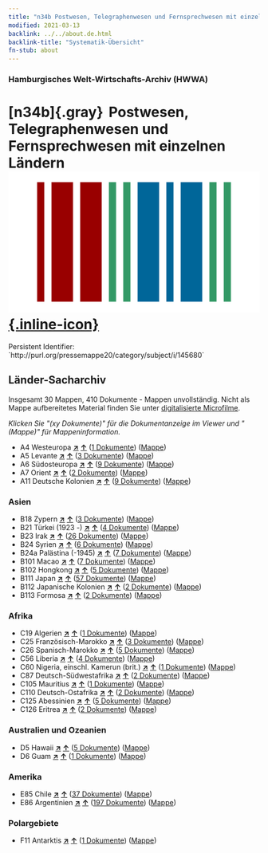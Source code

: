```yaml
---
title: "n34b Postwesen, Telegraphenwesen und Fernsprechwesen mit einzelnen Ländern"
modified: 2021-03-13
backlink: ../../about.de.html
backlink-title: "Systematik-Übersicht"
fn-stub: about
---
```


### Hamburgisches Welt-Wirtschafts-Archiv (HWWA)

# [n34b]{.gray}&#8201; Postwesen, Telegraphenwesen und Fernsprechwesen mit einzelnen Ländern &#160; [![Wikidata](/images/Wikidata-logo.svg "Wikidata"){.inline-icon}](http://www.wikidata.org/entity/Q99428080)

<div class="hint">Persistent Identifier: `http://purl.org/pressemappe20/category/subject/i/145680`</div>







## Länder-Sacharchiv




Insgesamt 30 Mappen, 410 Dokumente - Mappen unvollständig.
Nicht als Mappe aufbereitetes Material finden Sie unter [digitalisierte Microfilme](/film/h1_sh.de.html).

_Klicken Sie "(xy Dokumente)" für die Dokumentanzeige im Viewer und "(Mappe)" für Mappeninformation._



- A4 Westeuropa [**&nearr;**](../../../geo/i/140897/about.de.html "Westeuropa (alle Mappen)") [**&uarr;**](../../../geo/about.de.html#A4 "Ländersystematik") (<a href="https://pm20.zbw.eu/iiifview/folder/sh/140897,145680" title="über: Westeuropa : Postwesen, Telegraphenwesen und Fernsprechwesen mit einzelnen Ländern" target="_blank">1 Dokumente</a>) ([Mappe](../../../../folder/sh/1408xx/140897/1456xx/145680/about.de.html))
- A5 Levante [**&nearr;**](../../../geo/i/140898/about.de.html "Levante (alle Mappen)") [**&uarr;**](../../../geo/about.de.html#A5 "Ländersystematik") (<a href="https://pm20.zbw.eu/iiifview/folder/sh/140898,145680" title="über: Levante : Postwesen, Telegraphenwesen und Fernsprechwesen mit einzelnen Ländern" target="_blank">3 Dokumente</a>) ([Mappe](../../../../folder/sh/1408xx/140898/1456xx/145680/about.de.html))
- A6 Südosteuropa [**&nearr;**](../../../geo/i/140900/about.de.html "Südosteuropa (alle Mappen)") [**&uarr;**](../../../geo/about.de.html#A6 "Ländersystematik") (<a href="https://pm20.zbw.eu/iiifview/folder/sh/140900,145680" title="über: Südosteuropa : Postwesen, Telegraphenwesen und Fernsprechwesen mit einzelnen Ländern" target="_blank">9 Dokumente</a>) ([Mappe](../../../../folder/sh/1409xx/140900/1456xx/145680/about.de.html))
- A7 Orient [**&nearr;**](../../../geo/i/140902/about.de.html "Orient (alle Mappen)") [**&uarr;**](../../../geo/about.de.html#A7 "Ländersystematik") (<a href="https://pm20.zbw.eu/iiifview/folder/sh/140902,145680" title="über: Orient : Postwesen, Telegraphenwesen und Fernsprechwesen mit einzelnen Ländern" target="_blank">2 Dokumente</a>) ([Mappe](../../../../folder/sh/1409xx/140902/1456xx/145680/about.de.html))
- A11 Deutsche Kolonien [**&nearr;**](../../../geo/i/140960/about.de.html "Deutsche Kolonien (alle Mappen)") [**&uarr;**](../../../geo/about.de.html#A11 "Ländersystematik") (<a href="https://pm20.zbw.eu/iiifview/folder/sh/140960,145680" title="über: Deutsche Kolonien : Postwesen, Telegraphenwesen und Fernsprechwesen mit einzelnen Ländern" target="_blank">9 Dokumente</a>) ([Mappe](../../../../folder/sh/1409xx/140960/1456xx/145680/about.de.html))

### Asien

- B18 Zypern [**&nearr;**](../../../geo/i/141079/about.de.html "Zypern (alle Mappen)") [**&uarr;**](../../../geo/about.de.html#B18 "Ländersystematik") (<a href="https://pm20.zbw.eu/iiifview/folder/sh/141079,145680" title="über: Zypern : Postwesen, Telegraphenwesen und Fernsprechwesen mit einzelnen Ländern" target="_blank">3 Dokumente</a>) ([Mappe](../../../../folder/sh/1410xx/141079/1456xx/145680/about.de.html))
- B21 Türkei (1923 -) [**&nearr;**](../../../geo/i/141111/about.de.html "Türkei (1923 -) (alle Mappen)") [**&uarr;**](../../../geo/about.de.html#B21 "Ländersystematik") (<a href="https://pm20.zbw.eu/iiifview/folder/sh/141111,145680" title="über: Türkei (1923 -) : Postwesen, Telegraphenwesen und Fernsprechwesen mit einzelnen Ländern" target="_blank">4 Dokumente</a>) ([Mappe](../../../../folder/sh/1411xx/141111/1456xx/145680/about.de.html))
- B23 Irak [**&nearr;**](../../../geo/i/141113/about.de.html "Irak (alle Mappen)") [**&uarr;**](../../../geo/about.de.html#B23 "Ländersystematik") (<a href="https://pm20.zbw.eu/iiifview/folder/sh/141113,145680" title="über: Irak : Postwesen, Telegraphenwesen und Fernsprechwesen mit einzelnen Ländern" target="_blank">26 Dokumente</a>) ([Mappe](../../../../folder/sh/1411xx/141113/1456xx/145680/about.de.html))
- B24 Syrien [**&nearr;**](../../../geo/i/141114/about.de.html "Syrien (alle Mappen)") [**&uarr;**](../../../geo/about.de.html#B24 "Ländersystematik") (<a href="https://pm20.zbw.eu/iiifview/folder/sh/141114,145680" title="über: Syrien : Postwesen, Telegraphenwesen und Fernsprechwesen mit einzelnen Ländern" target="_blank">6 Dokumente</a>) ([Mappe](../../../../folder/sh/1411xx/141114/1456xx/145680/about.de.html))
- B24a Palästina (-1945) [**&nearr;**](../../../geo/i/141115/about.de.html "Palästina (-1945) (alle Mappen)") [**&uarr;**](../../../geo/about.de.html#B24a "Ländersystematik") (<a href="https://pm20.zbw.eu/iiifview/folder/sh/141115,145680" title="über: Palästina (-1945) : Postwesen, Telegraphenwesen und Fernsprechwesen mit einzelnen Ländern" target="_blank">7 Dokumente</a>) ([Mappe](../../../../folder/sh/1411xx/141115/1456xx/145680/about.de.html))
- B101 Macao [**&nearr;**](../../../geo/i/141267/about.de.html "Macao (alle Mappen)") [**&uarr;**](../../../geo/about.de.html#B101 "Ländersystematik") (<a href="https://pm20.zbw.eu/iiifview/folder/sh/141267,145680" title="über: Macao : Postwesen, Telegraphenwesen und Fernsprechwesen mit einzelnen Ländern" target="_blank">7 Dokumente</a>) ([Mappe](../../../../folder/sh/1412xx/141267/1456xx/145680/about.de.html))
- B102 Hongkong [**&nearr;**](../../../geo/i/141268/about.de.html "Hongkong (alle Mappen)") [**&uarr;**](../../../geo/about.de.html#B102 "Ländersystematik") (<a href="https://pm20.zbw.eu/iiifview/folder/sh/141268,145680" title="über: Hongkong : Postwesen, Telegraphenwesen und Fernsprechwesen mit einzelnen Ländern" target="_blank">5 Dokumente</a>) ([Mappe](../../../../folder/sh/1412xx/141268/1456xx/145680/about.de.html))
- B111 Japan [**&nearr;**](../../../geo/i/141272/about.de.html "Japan (alle Mappen)") [**&uarr;**](../../../geo/about.de.html#B111 "Ländersystematik") (<a href="https://pm20.zbw.eu/iiifview/folder/sh/141272,145680" title="über: Japan : Postwesen, Telegraphenwesen und Fernsprechwesen mit einzelnen Ländern" target="_blank">57 Dokumente</a>) ([Mappe](../../../../folder/sh/1412xx/141272/1456xx/145680/about.de.html))
- B112 Japanische Kolonien [**&nearr;**](../../../geo/i/141273/about.de.html "Japanische Kolonien (alle Mappen)") [**&uarr;**](../../../geo/about.de.html#B112 "Ländersystematik") (<a href="https://pm20.zbw.eu/iiifview/folder/sh/141273,145680" title="über: Japanische Kolonien : Postwesen, Telegraphenwesen und Fernsprechwesen mit einzelnen Ländern" target="_blank">2 Dokumente</a>) ([Mappe](../../../../folder/sh/1412xx/141273/1456xx/145680/about.de.html))
- B113 Formosa [**&nearr;**](../../../geo/i/141274/about.de.html "Formosa (alle Mappen)") [**&uarr;**](../../../geo/about.de.html#B113 "Ländersystematik") (<a href="https://pm20.zbw.eu/iiifview/folder/sh/141274,145680" title="über: Formosa : Postwesen, Telegraphenwesen und Fernsprechwesen mit einzelnen Ländern" target="_blank">2 Dokumente</a>) ([Mappe](../../../../folder/sh/1412xx/141274/1456xx/145680/about.de.html))

### Afrika

- C19 Algerien [**&nearr;**](../../../geo/i/141354/about.de.html "Algerien (alle Mappen)") [**&uarr;**](../../../geo/about.de.html#C19 "Ländersystematik") (<a href="https://pm20.zbw.eu/iiifview/folder/sh/141354,145680" title="über: Algerien : Postwesen, Telegraphenwesen und Fernsprechwesen mit einzelnen Ländern" target="_blank">1 Dokumente</a>) ([Mappe](../../../../folder/sh/1413xx/141354/1456xx/145680/about.de.html))
- C25 Französisch-Marokko [**&nearr;**](../../../geo/i/141358/about.de.html "Französisch-Marokko (alle Mappen)") [**&uarr;**](../../../geo/about.de.html#C25 "Ländersystematik") (<a href="https://pm20.zbw.eu/iiifview/folder/sh/141358,145680" title="über: Französisch-Marokko : Postwesen, Telegraphenwesen und Fernsprechwesen mit einzelnen Ländern" target="_blank">3 Dokumente</a>) ([Mappe](../../../../folder/sh/1413xx/141358/1456xx/145680/about.de.html))
- C26 Spanisch-Marokko [**&nearr;**](../../../geo/i/141359/about.de.html "Spanisch-Marokko (alle Mappen)") [**&uarr;**](../../../geo/about.de.html#C26 "Ländersystematik") (<a href="https://pm20.zbw.eu/iiifview/folder/sh/141359,145680" title="über: Spanisch-Marokko : Postwesen, Telegraphenwesen und Fernsprechwesen mit einzelnen Ländern" target="_blank">5 Dokumente</a>) ([Mappe](../../../../folder/sh/1413xx/141359/1456xx/145680/about.de.html))
- C56 Liberia [**&nearr;**](../../../geo/i/141405/about.de.html "Liberia (alle Mappen)") [**&uarr;**](../../../geo/about.de.html#C56 "Ländersystematik") (<a href="https://pm20.zbw.eu/iiifview/folder/sh/141405,145680" title="über: Liberia : Postwesen, Telegraphenwesen und Fernsprechwesen mit einzelnen Ländern" target="_blank">4 Dokumente</a>) ([Mappe](../../../../folder/sh/1414xx/141405/1456xx/145680/about.de.html))
- C60 Nigeria, einschl. Kamerun (brit.) [**&nearr;**](../../../geo/i/141409/about.de.html "Nigeria, einschl. Kamerun (brit.) (alle Mappen)") [**&uarr;**](../../../geo/about.de.html#C60 "Ländersystematik") (<a href="https://pm20.zbw.eu/iiifview/folder/sh/141409,145680" title="über: Nigeria, einschl. Kamerun (brit.) : Postwesen, Telegraphenwesen und Fernsprechwesen mit einzelnen Ländern" target="_blank">1 Dokumente</a>) ([Mappe](../../../../folder/sh/1414xx/141409/1456xx/145680/about.de.html))
- C87 Deutsch-Südwestafrika [**&nearr;**](../../../geo/i/141450/about.de.html "Deutsch-Südwestafrika (alle Mappen)") [**&uarr;**](../../../geo/about.de.html#C87 "Ländersystematik") (<a href="https://pm20.zbw.eu/iiifview/folder/sh/141450,145680" title="über: Deutsch-Südwestafrika : Postwesen, Telegraphenwesen und Fernsprechwesen mit einzelnen Ländern" target="_blank">2 Dokumente</a>) ([Mappe](../../../../folder/sh/1414xx/141450/1456xx/145680/about.de.html))
- C105 Mauritius [**&nearr;**](../../../geo/i/141469/about.de.html "Mauritius (alle Mappen)") [**&uarr;**](../../../geo/about.de.html#C105 "Ländersystematik") (<a href="https://pm20.zbw.eu/iiifview/folder/sh/141469,145680" title="über: Mauritius : Postwesen, Telegraphenwesen und Fernsprechwesen mit einzelnen Ländern" target="_blank">1 Dokumente</a>) ([Mappe](../../../../folder/sh/1414xx/141469/1456xx/145680/about.de.html))
- C110 Deutsch-Ostafrika [**&nearr;**](../../../geo/i/141471/about.de.html "Deutsch-Ostafrika (alle Mappen)") [**&uarr;**](../../../geo/about.de.html#C110 "Ländersystematik") (<a href="https://pm20.zbw.eu/iiifview/folder/sh/141471,145680" title="über: Deutsch-Ostafrika : Postwesen, Telegraphenwesen und Fernsprechwesen mit einzelnen Ländern" target="_blank">2 Dokumente</a>) ([Mappe](../../../../folder/sh/1414xx/141471/1456xx/145680/about.de.html))
- C125 Abessinien [**&nearr;**](../../../geo/i/141482/about.de.html "Abessinien (alle Mappen)") [**&uarr;**](../../../geo/about.de.html#C125 "Ländersystematik") (<a href="https://pm20.zbw.eu/iiifview/folder/sh/141482,145680" title="über: Abessinien : Postwesen, Telegraphenwesen und Fernsprechwesen mit einzelnen Ländern" target="_blank">5 Dokumente</a>) ([Mappe](../../../../folder/sh/1414xx/141482/1456xx/145680/about.de.html))
- C126 Eritrea [**&nearr;**](../../../geo/i/141483/about.de.html "Eritrea (alle Mappen)") [**&uarr;**](../../../geo/about.de.html#C126 "Ländersystematik") (<a href="https://pm20.zbw.eu/iiifview/folder/sh/141483,145680" title="über: Eritrea : Postwesen, Telegraphenwesen und Fernsprechwesen mit einzelnen Ländern" target="_blank">2 Dokumente</a>) ([Mappe](../../../../folder/sh/1414xx/141483/1456xx/145680/about.de.html))

### Australien und Ozeanien

- D5 Hawaii [**&nearr;**](../../../geo/i/141595/about.de.html "Hawaii (alle Mappen)") [**&uarr;**](../../../geo/about.de.html#D5 "Ländersystematik") (<a href="https://pm20.zbw.eu/iiifview/folder/sh/141595,145680" title="über: Hawaii : Postwesen, Telegraphenwesen und Fernsprechwesen mit einzelnen Ländern" target="_blank">5 Dokumente</a>) ([Mappe](../../../../folder/sh/1415xx/141595/1456xx/145680/about.de.html))
- D6 Guam [**&nearr;**](../../../geo/i/141598/about.de.html "Guam (alle Mappen)") [**&uarr;**](../../../geo/about.de.html#D6 "Ländersystematik") (<a href="https://pm20.zbw.eu/iiifview/folder/sh/141598,145680" title="über: Guam : Postwesen, Telegraphenwesen und Fernsprechwesen mit einzelnen Ländern" target="_blank">1 Dokumente</a>) ([Mappe](../../../../folder/sh/1415xx/141598/1456xx/145680/about.de.html))

### Amerika

- E85 Chile [**&nearr;**](../../../geo/i/141691/about.de.html "Chile (alle Mappen)") [**&uarr;**](../../../geo/about.de.html#E85 "Ländersystematik") (<a href="https://pm20.zbw.eu/iiifview/folder/sh/141691,145680" title="über: Chile : Postwesen, Telegraphenwesen und Fernsprechwesen mit einzelnen Ländern" target="_blank">37 Dokumente</a>) ([Mappe](../../../../folder/sh/1416xx/141691/1456xx/145680/about.de.html))
- E86 Argentinien [**&nearr;**](../../../geo/i/141692/about.de.html "Argentinien (alle Mappen)") [**&uarr;**](../../../geo/about.de.html#E86 "Ländersystematik") (<a href="https://pm20.zbw.eu/iiifview/folder/sh/141692,145680" title="über: Argentinien : Postwesen, Telegraphenwesen und Fernsprechwesen mit einzelnen Ländern" target="_blank">197 Dokumente</a>) ([Mappe](../../../../folder/sh/1416xx/141692/1456xx/145680/about.de.html))

### Polargebiete

- F11 Antarktis [**&nearr;**](../../../geo/i/141703/about.de.html "Antarktis (alle Mappen)") [**&uarr;**](../../../geo/about.de.html#F11 "Ländersystematik") (<a href="https://pm20.zbw.eu/iiifview/folder/sh/141703,145680" title="über: Antarktis : Postwesen, Telegraphenwesen und Fernsprechwesen mit einzelnen Ländern" target="_blank">1 Dokumente</a>) ([Mappe](../../../../folder/sh/1417xx/141703/1456xx/145680/about.de.html))








